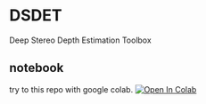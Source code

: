 # DSDET
Deep Stereo Depth Estimation Toolbox

## notebook
try to this repo with google colab. [![Open In Colab](https://colab.research.google.com/assets/colab-badge.svg)](https://colab.research.google.com/github/DSDET/blob/development/notebook/dsdet.ipynb)


